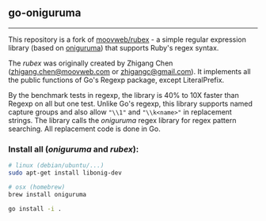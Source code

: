 ## go-oniguruma
---
This repository is a fork of [moovweb/rubex](https://github.com/moovweb/rubex/tree/go1) - a simple regular expression library (based on [oniguruma](https://github.com/kkos/oniguruma)) that supports Ruby's regex syntax.

The _rubex_ was originally created by Zhigang Chen (zhigang.chen@moovweb.com or zhigangc@gmail.com). It implements all the public functions of Go's Regexp package, except LiteralPrefix.

By the benchmark tests in regexp, the library is 40% to 10X faster than Regexp on all but one test. Unlike Go's regexp, this library supports named capture groups and also allow `"\\1"` and `"\\k<name>"` in replacement strings.
The library calls the _oniguruma_ regex library for regex pattern searching. All replacement code is done in Go.

### Install all (_oniguruma_ and _rubex_):
```sh
# linux (debian/ubuntu/...)
sudo apt-get install libonig-dev

# osx (homebrew)
brew install oniguruma

go install -i .
```
